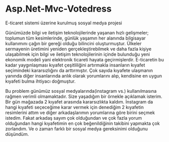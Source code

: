# Asp.Net-Mvc-Votedress
E-ticaret sistemi üzerine kurulmuş sosyal medya projesi

Günümüzde bilgi ve iletişim teknolojilerinde yaşanan hızlı gelişmeler; toplumun tüm kesimlerinde, günlük yaşamın her alanında bilgisayar kullanımını çağın bir gereği olduğu bilincini oluşturmuştur. Ülkeler sermayenin üretimini yeniden gerçekleştirebilmek ve daha fazla kişiye ulaşabilmek için bilgi ve iletişim teknolojilerinin içinde bulunduğu yeni ekonomik modeli yani elektronik ticareti hayata geçirmişlerdir. E-ticaretin bu kadar yaygınlaşması kıyafet çeşitliliğini artırmakla insanların kıyafet seçimindeki kararsızlığını da arttırmıştır. Çok sayıda kıyafete ulaşmanın yanında diğer insanlarında anlık olarak yorumlarını alıp, kendisine en uygun kıyafeti bulma ihtiyacı doğmuştur.

Bu problem günümüz sosyal medyalarında(instagram vs.) kullanılmasına rağmen verimli olmamaktadır. Size yaşadığım bir örnekle açıklamak isterim.  Bir gün mağazada 2 kıyafet arasında kararsızlıkta kaldım. İnstagram da hangi kıyafeti seçeceğime karar vermek için denediğim 2 kıyafetin resimlerini attım ve diğer arkadaşlarımın yorumlarına göre birini seçmek istedim. Fakat arkadaş sayım çok olduğundan ve çok fazla yorum olduğundan hangi kıyafetimin en çok beğenildiğinin takibini yapmakta çok zorlandım. Ve o zaman farklı bir sosyal medya gereksinimi olduğunu düşündüm. 
